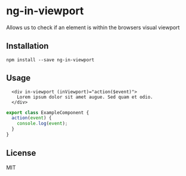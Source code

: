 # ng-in-viewport
Allows us to check if an element is within the browsers visual viewport

## Installation
`npm install --save ng-in-viewport`

## Usage
``` angular2html
  <div in-viewport (inViewport)="action($event)">
    Lorem ipsum dolor sit amet augue. Sed quam et odio.
  </div>
```

``` typescript
export class ExampleComponent {
  action(event) {
    console.log(event);
  }
}
```

## License
MIT
